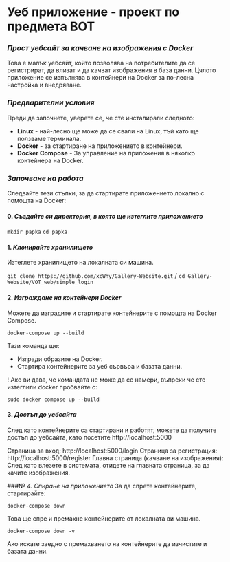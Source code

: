 # Уеб приложение - проект по предмета ВОТ

### *Прост уебсайт за качване на изображения с Docker*
Това е малък уебсайт, който позволява на потребителите да се регистрират, да влизат и да качват изображения в база данни. Цялото приложение се изпълнява в контейнери на Docker за по-лесна настройка и внедряване.

### *Предварителни условия*
Преди да започнете, уверете се, че сте инсталирали следното:

- **Linux** - най-лесно ще може да се свали на Linux, тъй като ще ползваме терминала.
- **Docker** - за стартиране на приложението в контейнери.
- **Docker Compose** - За управление на приложения в няколко контейнера на Docker.

### *Започване на работа*
Следвайте тези стъпки, за да стартирате приложението локално с помощта на Docker:

#### 0. *Създайте си директория, в която ще изтеглите приложението*
`mkdir papka` 
`cd papka`

#### 1. *Клонирайте хранилището*
Изтеглете хранилището на локалната си машина.

`git clone https://github.com/xcWhy/Gallery-Website.git` /
`cd Gallery-Website/VOT_web/simple_login`

#### 2. *Изграждане на контейнери Docker*
Можете да изградите и стартирате контейнерите с помощта на Docker Compose.

`docker-compose up --build`

Тази команда ще:

- Изгради образите на Docker.
- Стартира контейнерите за уеб сървъра и базата данни.

! Ако ви дава, че командата не може да се намери, въпреки че сте изтеглили docker пробвайте с:

`sudo docker compose up --build`

#### 3. *Достъп до уебсайта*
След като контейнерите са стартирани и работят, можете да получите достъп до уебсайта, като посетите http://localhost:5000

Страница за вход: http://localhost:5000/login
Страница за регистрация: http://localhost:5000/register
Главна страница (качване на изображения): След като влезете в системата, отидете на главната страница, за да качите изображения.

###№ *4. Спиране на приложението*
За да спрете контейнерите, стартирайте:

`docker-compose down`

Това ще спре и премахне контейнерите от локалната ви машина.

`docker-compose down -v`

Ако искате заедно с премахването на контейнерите да изчистите и базата данни.
